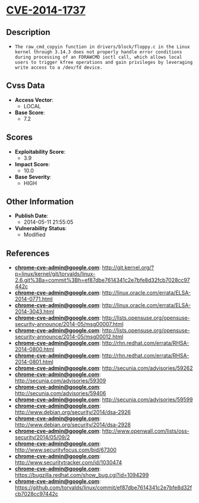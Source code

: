 
# [CVE-2014-1737](https://cve.mitre.org/cgi-bin/cvename.cgi?name=CVE-2014-1737)

## Description

- `The raw_cmd_copyin function in drivers/block/floppy.c in the Linux kernel through 3.14.3 does not properly handle error conditions during processing of an FDRAWCMD ioctl call, which allows local users to trigger kfree operations and gain privileges by leveraging write access to a /dev/fd device.`

## Cvss Data

- **Access Vector**:
  - LOCAL
- **Base Score**:
  - 7.2

## Scores

- **Exploitability Score**:
  - 3.9
- **Impact Score**:
  - 10.0
- **Base Severity**:
  - HIGH

## Other Information

- **Publish Date**:
  - 2014-05-11 21:55:05
- **Vulnerability Status**:
  - Modified

## References

- **chrome-cve-admin@google.com**: http://git.kernel.org/?p=linux/kernel/git/torvalds/linux-2.6.git%3Ba=commit%3Bh=ef87dbe7614341c2e7bfe8d32fcb7028cc97442c
- **chrome-cve-admin@google.com**: http://linux.oracle.com/errata/ELSA-2014-0771.html
- **chrome-cve-admin@google.com**: http://linux.oracle.com/errata/ELSA-2014-3043.html
- **chrome-cve-admin@google.com**: http://lists.opensuse.org/opensuse-security-announce/2014-05/msg00007.html
- **chrome-cve-admin@google.com**: http://lists.opensuse.org/opensuse-security-announce/2014-05/msg00012.html
- **chrome-cve-admin@google.com**: http://rhn.redhat.com/errata/RHSA-2014-0800.html
- **chrome-cve-admin@google.com**: http://rhn.redhat.com/errata/RHSA-2014-0801.html
- **chrome-cve-admin@google.com**: http://secunia.com/advisories/59262
- **chrome-cve-admin@google.com**: http://secunia.com/advisories/59309
- **chrome-cve-admin@google.com**: http://secunia.com/advisories/59406
- **chrome-cve-admin@google.com**: http://secunia.com/advisories/59599
- **chrome-cve-admin@google.com**: http://www.debian.org/security/2014/dsa-2926
- **chrome-cve-admin@google.com**: http://www.debian.org/security/2014/dsa-2928
- **chrome-cve-admin@google.com**: http://www.openwall.com/lists/oss-security/2014/05/09/2
- **chrome-cve-admin@google.com**: http://www.securityfocus.com/bid/67300
- **chrome-cve-admin@google.com**: http://www.securitytracker.com/id/1030474
- **chrome-cve-admin@google.com**: https://bugzilla.redhat.com/show_bug.cgi?id=1094299
- **chrome-cve-admin@google.com**: https://github.com/torvalds/linux/commit/ef87dbe7614341c2e7bfe8d32fcb7028cc97442c
